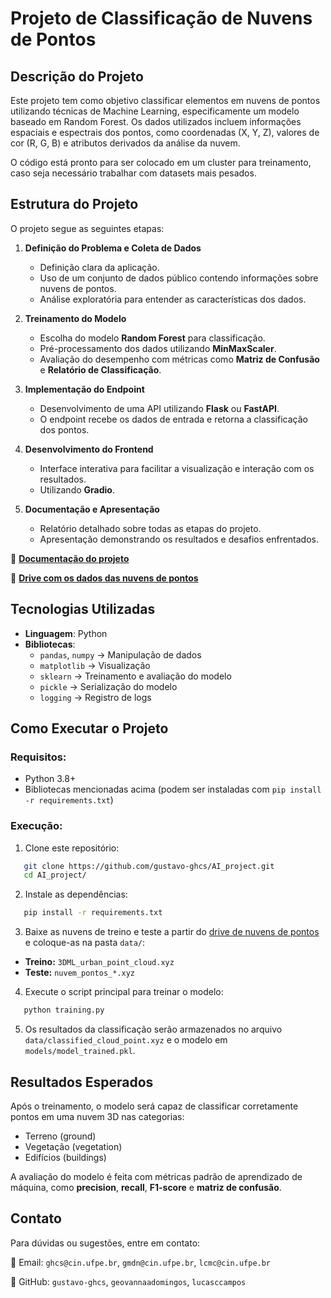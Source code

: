# Projeto de Classificação de Nuvens de Pontos

## Descrição do Projeto
Este projeto tem como objetivo classificar elementos em nuvens de pontos utilizando técnicas de Machine Learning, especificamente um modelo baseado em Random Forest. Os dados utilizados incluem informações espaciais e espectrais dos pontos, como coordenadas (X, Y, Z), valores de cor (R, G, B) e atributos derivados da análise da nuvem.

O código está pronto para ser colocado em um cluster para treinamento, caso seja necessário trabalhar com datasets mais pesados.

## Estrutura do Projeto
O projeto segue as seguintes etapas:

1. **Definição do Problema e Coleta de Dados**  
   - Definição clara da aplicação.  
   - Uso de um conjunto de dados público contendo informações sobre nuvens de pontos.  
   - Análise exploratória para entender as características dos dados.  

2. **Treinamento do Modelo**  
   - Escolha do modelo **Random Forest** para classificação.  
   - Pré-processamento dos dados utilizando **MinMaxScaler**.  
   - Avaliação do desempenho com métricas como **Matriz de Confusão** e **Relatório de Classificação**.  

3. **Implementação do Endpoint**  
   - Desenvolvimento de uma API utilizando **Flask** ou **FastAPI**.  
   - O endpoint recebe os dados de entrada e retorna a classificação dos pontos.  

4. **Desenvolvimento do Frontend**  
   - Interface interativa para facilitar a visualização e interação com os resultados.  
   - Utilizando **Gradio**.  

5. **Documentação e Apresentação**  
   - Relatório detalhado sobre todas as etapas do projeto.  
   - Apresentação demonstrando os resultados e desafios enfrentados.  

📄 **[Documentação do projeto](https://docs.google.com/document/d/1GHl7TQAHpqj_4DYWphi3rCgld5yS4gNHdrcstA9DGBc/edit?usp=sharing)**  

📂 **[Drive com os dados das nuvens de pontos](https://drive.google.com/drive/folders/1s18AL6UCysrMWVYkRq8X7-eGyGP62YUe)**  


## Tecnologias Utilizadas
- **Linguagem**: Python  
- **Bibliotecas**:  
  - `pandas`, `numpy` → Manipulação de dados  
  - `matplotlib` → Visualização  
  - `sklearn` → Treinamento e avaliação do modelo  
  - `pickle` → Serialização do modelo  
  - `logging` → Registro de logs  

## Como Executar o Projeto
### Requisitos:
- Python 3.8+
- Bibliotecas mencionadas acima (podem ser instaladas com `pip install -r requirements.txt`)

### Execução:
1. Clone este repositório:  
```bash
   git clone https://github.com/gustavo-ghcs/AI_project.git
   cd AI_project/
   ```
2. Instale as dependências:
```bash
   pip install -r requirements.txt
   ```
3. Baixe as nuvens de treino e teste a partir do [drive de nuvens de pontos](https://drive.google.com/drive/folders/1s18AL6UCysrMWVYkRq8X7-eGyGP62YUe) e coloque-as na pasta `data/`:
- **Treino:** `3DML_urban_point_cloud.xyz`
- **Teste:** `nuvem_pontos_*.xyz`
     
4. Execute o script principal para treinar o modelo:
```bash
   python training.py
   ```
5. Os resultados da classificação serão armazenados no arquivo `data/classified_cloud_point.xyz` e o modelo em `models/model_trained.pkl`.

## Resultados Esperados

Após o treinamento, o modelo será capaz de classificar corretamente pontos em uma nuvem 3D nas categorias:

- Terreno (ground)
- Vegetação (vegetation)
- Edifícios (buildings)

A avaliação do modelo é feita com métricas padrão de aprendizado de máquina, como **precision**, **recall**, **F1-score** e **matriz de confusão**.

## Contato
Para dúvidas ou sugestões, entre em contato:

📧 Email: `ghcs@cin.ufpe.br`, `gmdn@cin.ufpe.br`, `lcmc@cin.ufpe.br`

🔗 GitHub: `gustavo-ghcs`, `geovannaadomingos`, `lucasccampos`
